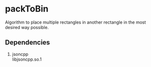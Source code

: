 # packToBin
Algorithm to place multiple rectangles in another rectangle in the most desired way possible.

## Dependencies
1. jsoncpp  
libjsoncpp.so.1